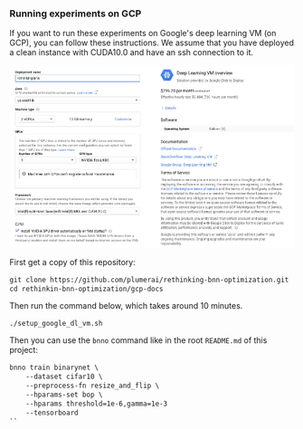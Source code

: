 ### Running experiments on GCP

If you want to run these experiments on Google's deep learning VM (on GCP),
you can follow these instructions. We assume that you have deployed a clean instance with
CUDA10.0 and have an ssh connection to it.

![gcp setup](gcp_setup.png)

First get a copy of this repository:

```
git clone https://github.com/plumerai/rethinking-bnn-optimization.git
cd rethinkin-bnn-optimization/gcp-docs
```

Then run the command below, which takes around 10 minutes.

```
./setup_google_dl_vm.sh
```

Then you can use the `bnno` command like in the root `README.md` of this project:

```
bnno train binarynet \
    --dataset cifar10 \
    --preprocess-fn resize_and_flip \
    --hparams-set bop \
    --hparams threshold=1e-6,gamma=1e-3
    --tensorboard
``